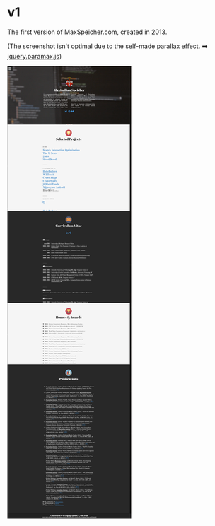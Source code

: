 # v1
The first version of MaxSpeicher.com, created in 2013.

(The screenshot isn't optimal due to the self-made parallax effect. :arrow_right: [jquery.paramax.js](javascripts/jquery.paramax.js))

![Screenshot of V1 of my personal website](screencapture-maxspeicher-v1-2020-10-01-20_14_27.png)
